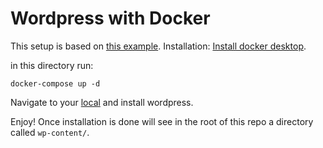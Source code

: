 # Wordpress with Docker

This setup is based on [this example](https://docs.docker.com/compose/wordpress/).
Installation: [Install docker desktop](https://docs.docker.com/install/#desktop).

in this directory run: 

```
docker-compose up -d
```

Navigate to your [local](http://localhost:8000/) and install wordpress.

Enjoy! Once installation is done will see in the root of this repo a directory called `wp-content/`.